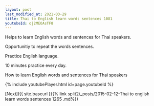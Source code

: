 ```yaml
---
layout: post
last_modified_at: 2021-03-29
title: Thai to English learn words sentences 1081 
youtubeId: oj2MEOAsTF8
---
```

 
 
Helps to learn English words and sentences for Thai speakers.

Opportunitiy to repeat the words sentences. 

Practice English language. 
 
10 minutes practice every day. 
 
How to learn English words and sentences for Thai speakers 
 
{% include youtubePlayer.html id=page.youtubeId %}
 
 
[Next]({{ site.baseurl }}{% link  split2/_posts/2015-02-12-Thai to english learn words sentences 1265 .md%})
 
